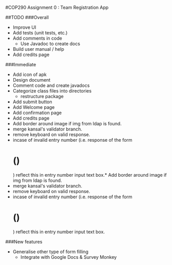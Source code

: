 #COP290 Assignment 0 : Team Registration App  

##TODO
###Overall  
* Improve UI
* Add tests (unit tests, etc.)   
* Add comments in code
	* Use Javadoc to create docs
* Build user manual / help
* Add credits page  

###Immediate
* Add icon of apk
* Design document
* Comment code and create javadocs
* Categorize class files into directories
	* restructure package
* Add submit button
* Add Welcome page
* Add confirmation page
* Add credits page
* Add border around image if img from ldap is found.
* merge kansal's validator branch.
* remove keyboard on valid response.
* incase of invalid entry number (i.e. response of the form <h1> ()</h1>) reflect this in entry number input text box.* Add border around image if img from ldap is found.
* merge kansal's validator branch.
* remove keyboard on valid response.
* incase of invalid entry number (i.e. response of the form <h1> ()</h1>) reflect this in entry number input text box.




###New features
* Generalise other type of form filling
	* Integrate with Google Docs & Survey Monkey
